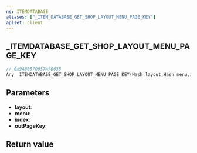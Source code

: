 ```yaml
---
ns: ITEMDATABASE
aliases: ["_ITEM_DATABASE_GET_SHOP_LAYOUT_MENU_PAGE_KEY"]
apiset: client
---
```

## _ITEMDATABASE_GET_SHOP_LAYOUT_MENU_PAGE_KEY

```c
// 0x9A60570657A7B635
Any _ITEMDATABASE_GET_SHOP_LAYOUT_MENU_PAGE_KEY(Hash layout,Hash menu,int index,Hash* outPageKey);
```


## Parameters
* **layout**:
* **menu**:
* **index**:
* **outPageKey**:

## Return value

